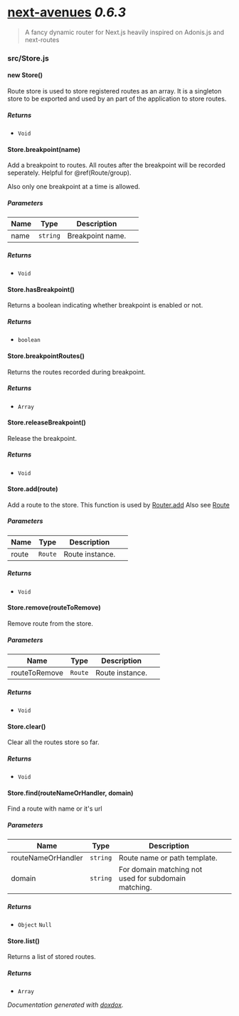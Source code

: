 # [next-avenues](https://github.com/samueljoos/next-avenues) *0.6.3*

> A fancy dynamic router for Next.js heavily inspired on Adonis.js and next-routes


### src/Store.js


#### new Store() 

Route store is used to store registered routes as an
array. It is a singleton store to be exported and
used by an part of the application to store
routes.






##### Returns


- `Void`



#### Store.breakpoint(name) 

Add a breakpoint to routes. All routes after the
breakpoint will be recorded seperately. Helpful
for @ref(Route/group).

Also only one breakpoint at a time is allowed.




##### Parameters

| Name | Type | Description |  |
| ---- | ---- | ----------- | -------- |
| name | `string`  | Breakpoint name. | &nbsp; |




##### Returns


- `Void`



#### Store.hasBreakpoint() 

Returns a boolean indicating whether breakpoint
is enabled or not.






##### Returns


- `boolean`  



#### Store.breakpointRoutes() 

Returns the routes recorded during
breakpoint.






##### Returns


- `Array`  



#### Store.releaseBreakpoint() 

Release the breakpoint.






##### Returns


- `Void`



#### Store.add(route) 

Add a route to the store.
This function is used by [Router.add](https://github.com/samueljoos/next-avenues/blob/master/docs/router.md#routeraddroute-page)
Also see [Route](https://github.com/samueljoos/next-avenues/blob/master/docs/route.md)




##### Parameters

| Name | Type | Description |  |
| ---- | ---- | ----------- | -------- |
| route | `Route`  | Route instance. | &nbsp; |




##### Returns


- `Void`



#### Store.remove(routeToRemove) 

Remove route from the store.




##### Parameters

| Name | Type | Description |  |
| ---- | ---- | ----------- | -------- |
| routeToRemove | `Route`  | Route instance. | &nbsp; |




##### Returns


- `Void`



#### Store.clear() 

Clear all the routes store so far.






##### Returns


- `Void`



#### Store.find(routeNameOrHandler, domain) 

Find a route with name or it's url




##### Parameters

| Name | Type | Description |  |
| ---- | ---- | ----------- | -------- |
| routeNameOrHandler | `string`  | Route name or path template. | &nbsp; |
| domain | `string`  | For domain matching not used for subdomain matching. | &nbsp; |




##### Returns


- `Object` `Null`  



#### Store.list() 

Returns a list of stored routes.






##### Returns


- `Array`  




*Documentation generated with [doxdox](https://github.com/neogeek/doxdox).*
